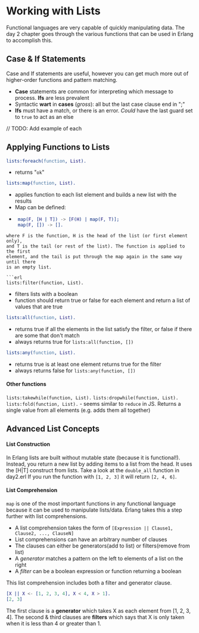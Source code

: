 # Working with Lists

Functional languages are very capable of quickly manipulating data. The day 2
chapter goes through the various functions that can be used in Erlang to
accomplish this.

## Case & If Statements

Case and If statements are useful, however you can get much more out of higher-order
functions and pattern matching.

* **Case** statements are common for interpreting which message to process.
**Ifs** are less prevalent
* Syntactic **wart** in **cases** (*gross*): all but the last case clause end in ";"
* **Ifs** must have a match, or there is an error. *Could* have the last guard
set to `true` to act as an else

// TODO: Add example of each

## Applying Functions to Lists

```erl
lists:foreach(function, List).
```
* returns "`ok`"

```erl
lists:map(function, List).
```
* applies function to each list element and builds a new list with the results
* Map can be defined:
 * ```erl
    map(F, [H | T]) -> [F(H) | map(F, T)];
    map(F, []) -> [].
  ```
  where F is the function, H is the head of the list (or first element only),
  and T is the tail (or rest of the list). The function is applied to the first
  element, and the tail is put through the map again in the same way until there
  is an empty list.

```erl
lists:filter(function, List).
```
* filters lists with a boolean
* function should return true or false for each element and return a list of
values that are true

```erl
lists:all(function, List).
```
* returns true if all the elements in the list satisfy the filter, or false if
there are some that don't match
* always returns true for `lists:all(function, [])`

```erl
lists:any(function, List).
```
* returns true is at least one element returns true for the filter
* always returns false for `lists:any(function, [])`

#### Other functions
`lists:takewhile(function, List).`
`lists:dropwhile(function, List).`
`lists:fold(function, List).` - seems similar to `reduce` in JS. Returns a
single value from all elements (e.g. adds them all together)

## Advanced List Concepts

#### List Construction

In Erlang lists are built without mutable state (because it is functional!).
Instead, you return a new list by adding items to a list from the head. It uses
the [H|T] construct from lists. Take a look at the `double_all` function in
day2.erl If you run the function with `[1, 2, 3]` it will return `[2, 4, 6]`.

#### List Comprehension

`map` is one of the most important functions in any functional language because
it can be used to manipulate lists/data. Erlang takes this a step further with
list comprehensions.

* A list comprehension takes the form of `[Expression || Clause1, Clause2, ..., ClauseN]`
* List comprehensions can have an arbitrary number of clauses
* The clauses can either be generators(add to list) or filters(remove from list)
* A *generator* matches a pattern on the left to elements of a list on the right
* A *filter* can be a boolean expression or function returning a boolean

This list comprehension includes both a filter and generator clause.

```erl
[X || X <- [1, 2, 3, 4], X < 4, X > 1].
[2, 3]
```
The first clause is a **generator** which takes X as each element from [1, 2, 3, 4].
The second & third clauses are **filters** which says that X is only taken when
it is less than 4 or greater than 1.
